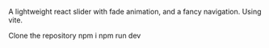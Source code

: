 A lightweight react slider with fade animation, and a fancy navigation. Using vite.

Clone the repository
npm i
npm run dev
